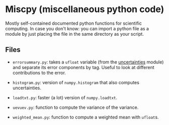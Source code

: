 # Miscpy (miscellaneous python code)

Mostly self-contained documented python functions for scientific computing. In
case you don't know: you can import a python file as a module by just placing
the file in the same directory as your script.

## Files

* `errorsummary.py`: takes a `ufloat` variable (from the
  [uncertainties](https://github.com/lebigot/uncertainties) module) and separate
  its error components by tag. Useful to look at different contributions to the
  error.

* `histogram.py`: version of `numpy.histogram` that also computes uncertainties.

* `loadtxt.py`: faster (a lot) version of `numpy.loadtxt`.

* `uevuev.py`: function to compute the variance of the variance.

* `weighted_mean.py`: function to compute a weighted mean with `ufloat`s.
